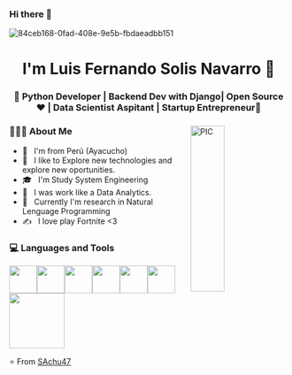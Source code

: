 ### Hi there 👋
![84ceb168-0fad-408e-9e5b-fbdaeadbb151](https://user-images.githubusercontent.com/39033189/153087922-e520d359-199d-4904-a361-1c73e998a4eb.jpg)

<h1 align="center">I'm Luis Fernando Solis Navarro 👋 </h1>
<h3 align="center">🚀 Python Developer | Backend Dev with Django| Open Source ♥ | Data Scientist Aspitant | Startup Entrepreneur🚀</h3>
<div>
<img width = "35%" align="right" alt="PIC" height="300px" src="https://www.pngitem.com/pimgs/m/4-42822_apple-tv-copy-developer-illustration-png-transparent-png.png" />
<div align="left"> 
  <h3> 👨🏻‍💻 About Me </h3>
  
  - 🤔 &nbsp; I'm from Perú (Ayacucho)
  - 🤔 &nbsp; I like to Explore new technologies and explore new oportunities.
  - 🎓 &nbsp; I'm Study System Engineering
  - 💼 &nbsp; I was work like a Data Analytics. 
  - 🌱 &nbsp; Currently I'm research in Natural Lenguage Programming
  - ✍ &nbsp; I love play Fortnite <3
</div> 
</div>

<div>
  <h3> 💻 Languages and Tools </h3>
  <p>
  <img src="https://media3.giphy.com/media/ln7z2eWriiQAllfVcn/200w.webp" width="50"><img src="https://i.giphy.com/media/LMt9638dO8dftAjtco/200.webp"   width="50"><img src="https://i.giphy.com/media/eNAsjO55tPbgaor7ma/200w.webp" width="50"><img src="https://i.giphy.com/media/IdyAQJVN2kVPNUrojM/200.webp" width="50"><img src="https://media3.giphy.com/media/kdFc8fubgS31b8DsVu/giphy.webp" width="50"><img src="https://media.giphy.com/media/SU2ic3wTfuC6JhD1lA/giphy.gif" width="50"><img src="https://media.giphy.com/media/kH1DBkPNyZPOk0BxrM/giphy.gif" width="100">
  <p>
</div> 

⭐️ From [SAchu47](https://github.com/SAchu47)

<!--
**luisfernandosolis/luisfernandosolis** is a ✨ _special_ ✨ repository because its `README.md` (this file) appears on your GitHub profile.

Here are some ideas to get you started:

- 🔭 I’m currently working on ...
- 🌱 I’m currently learning ...
- 👯 I’m looking to collaborate on ...
- 🤔 I’m looking for help with ...
- 💬 Ask me about ...
- 📫 How to reach me: ...
- 😄 Pronouns: ...
- ⚡ Fun fact: ...
-->
